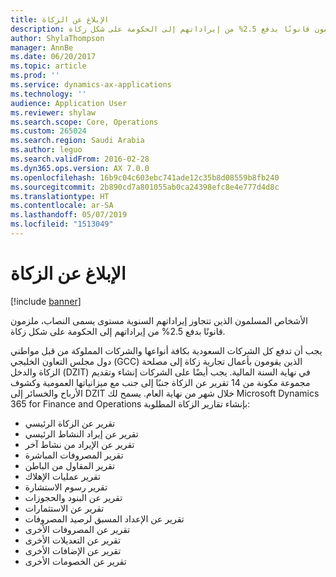 ```yaml
---
title: الإبلاغ عن الزكاة
description: الأشخاص المسلمون الذين تتجاوز إيراداتهم السنوية مستوى يسمى النصاب، ملزمون قانونًا بدفع 2.5% من إيراداتهم إلى الحكومة على شكل زكاة.
author: ShylaThompson
manager: AnnBe
ms.date: 06/20/2017
ms.topic: article
ms.prod: ''
ms.service: dynamics-ax-applications
ms.technology: ''
audience: Application User
ms.reviewer: shylaw
ms.search.scope: Core, Operations
ms.custom: 265024
ms.search.region: Saudi Arabia
ms.author: leguo
ms.search.validFrom: 2016-02-28
ms.dyn365.ops.version: AX 7.0.0
ms.openlocfilehash: 16b9c04c603ebc741ade12c35b8d08559b8fb240
ms.sourcegitcommit: 2b890cd7a801055ab0ca24398efc8e4e777d4d8c
ms.translationtype: HT
ms.contentlocale: ar-SA
ms.lasthandoff: 05/07/2019
ms.locfileid: "1513049"
---
```

# <a name="zakat-reporting"></a>الإبلاغ عن الزكاة

[!include [banner](../includes/banner.md)]

الأشخاص المسلمون الذين تتجاوز إيراداتهم السنوية مستوى يسمى النصاب، ملزمون قانونًا بدفع 2.5% من إيراداتهم إلى الحكومة على شكل زكاة.

يجب أن تدفع كل الشركات السعودية بكافة أنواعها والشركات المملوكة من قبل مواطني دول مجلس التعاون الخليجي (GCC) الذين يقومون بأعمال تجارية زكاة إلى مصلحة الزكاة والدخل (DZIT) في نهاية السنة المالية. يجب أيضًا على الشركات إنشاء وتقديم مجموعة مكونة من 14 تقرير عن الزكاة جنبًا إلى جنب مع ميزانياتها العمومية وكشوف الأرباح والخسائر إلى DZIT خلال شهر من نهاية العام. يسمح لك Microsoft Dynamics 365 for Finance and Operations بإنشاء تقارير الزكاة المطلوبة:
-   تقرير عن الزكاة الرئيسي
-   تقرير عن إيراد النشاط الرئيسي
-   تقرير عن الإيراد من نشاط آخر
-   تقرير المصروفات المباشرة
-   تقرير المقاول من الباطن
-   تقرير عمليات الإهلاك
-   تقرير رسوم الاستشارة
-   تقرير عن البنود والحجوزات
-   تقرير عن الاستثمارات
-   تقرير عن الإعداد المسبق لرصيد المصروفات
-   تقرير عن المصروفات الأخرى
-   تقرير عن التعديلات الأخرى
-   تقرير عن الإضافات الأخرى
-   تقرير عن الخصومات الأخرى





